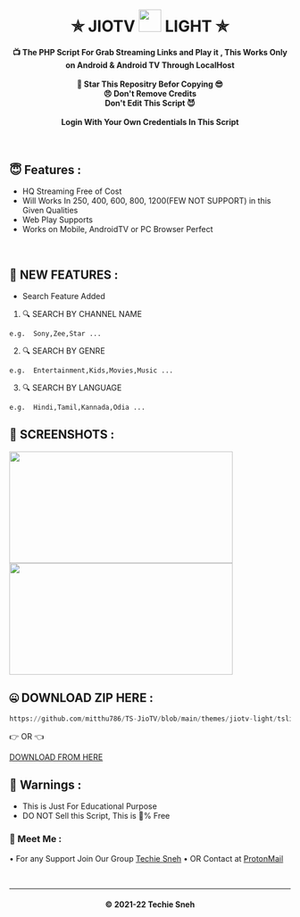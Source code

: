 <h1 align='center'>✯ JIOTV <img src="https://upload.wikimedia.org/wikipedia/commons/thumb/8/8a/Jio_TV_logo.svg/1200px-Jio_TV_logo.svg.png" width="40" height="40"> LIGHT ✯</h1>

<!-- DO NOT EDIT FILE AND ADD YOU NAME HERE AND PUBLISH -->
<!-- © 2021-22 TechieSneh -->

<h4 align='center'>📺 The PHP Script For Grab Streaming Links and Play it , This Works Only on Android & Android TV
Through LocalHost <br><br>🌟 Star This Repositry Befor Copying 😎<br>😠 Don't Remove Credits<br>Don't Edit This Script
😈<br><br>Login With Your Own Credentials In This Script</h4>
<br>

<h2>😇 Features :</h2>

- HQ Streaming Free of Cost <br>
- Will Works In 250, 400, 600, 800, 1200(FEW NOT SUPPORT) in this Given Qualities
- Web Play Supports
- Works on Mobile, AndroidTV or PC Browser Perfect

<br>
<h2>💖 NEW FEATURES :</h2>

- Search Feature Added<br>

1. 🔍 SEARCH BY CHANNEL NAME 
```
e.g.  Sony,Zee,Star ...
```
2. 🔍 SEARCH BY GENRE 
```
e.g.  Entertainment,Kids,Movies,Music ...
```
3. 🔍 SEARCH BY LANGUAGE 
```
e.g.  Hindi,Tamil,Kannada,Odia ...
```

<h2>📸 SCREENSHOTS : </h2>

<img src="https://raw.githubusercontent.com/mitthu786/TS-JioTV/main/screenshots/jiotv-lightmode/light.png" width="400" height="200">

<br>

<img src="https://raw.githubusercontent.com/mitthu786/TS-JioTV/main/screenshots/main/play.png" width="400" height="200">

<br>
<h2>🤐 DOWNLOAD ZIP HERE :</h2>

```py
https://github.com/mitthu786/TS-JioTV/blob/main/themes/jiotv-light/tslight.zip?raw=true
```

👉 OR 👈

[DOWNLOAD FROM HERE](https://github.com/mitthu786/TS-JioTV/blob/main/themes/jiotv-light/tslight.zip?raw=true)

<h2>🚸 Warnings :</h2>

- This is Just For Educational Purpose
- DO NOT Sell this Script, This is 💯% Free

<h3>🤗 Meet Me : </h3>

• For any Support Join Our Group [Techie Sneh](https://telegram.me/techiesneh)
• OR Contact at [ProtonMail](mailto:techiesneh@protonmail.com)

<br>

---
<h4 align='center'>© 2021-22 Techie Sneh</h4>

<!-- DO NOT REMOVE THIS CREDIT -->

